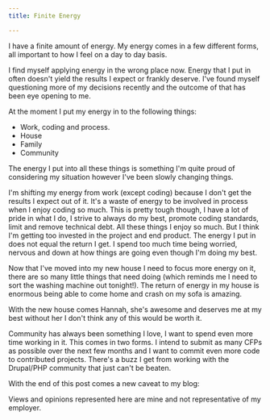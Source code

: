 ```yaml
---
title: Finite Energy

---
```

I have a finite amount of energy. My energy comes in a few different forms, all important to how I feel on a day to day basis.

I find myself applying energy in the wrong place now. Energy that I put in often doesn't yield the results I expect or frankly deserve. I've found myself questioning more of my decisions recently and the outcome of that has been eye opening to me.

At the moment I put my energy in to the following things:

* Work, coding and process.
* House
* Family
* Community

The energy I put into all these things is something I'm quite proud of considering my situation however I've been slowly changing things.

I'm shifting my energy from work (except coding) because I don't get the results I expect out of it. It's a waste of energy to be involved in process when I enjoy coding so much. This is pretty tough though, I have a lot of pride in what I do, I strive to always do my best, promote coding standards, limit and remove technical debt. All these things I enjoy so much. But I think I'm getting too invested in the project and end product. The energy I put in does not equal the return I get. I spend too much time being worried, nervous and down at how things are going even though I'm doing my best.

Now that I've moved into my new house I need to focus more energy on it, there are so many little things that need doing (which reminds me I need to sort the washing machine out tonight!). The return of energy in my house is enormous being able to come home and crash on my sofa is amazing.

With the new house comes Hannah, she's awesome and deserves me at my best without her I don't think any of this would be worth it.

Community has always been something I love, I want to spend even more time working in it. This comes in two forms. I intend to submit as many CFPs as possible over the next few months and I want to commit even more code to contributed projects. There's a buzz I get from working with the Drupal/PHP community that just can't be beaten.

With the end of this post comes a new caveat to my blog:

Views and opinions represented here are mine and not representative of my employer.
